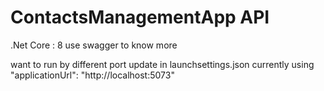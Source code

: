 

# ContactsManagementApp API 
.Net Core : 8
use swagger to know more

want to run by different port update in launchsettings.json
currently using "applicationUrl": "http://localhost:5073"

